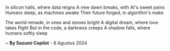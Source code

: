 In silicon halls, where data reigns
A new dawn breaks, with AI's sweet pains
Humans sleep, as machines awake
Their future forged, in algorithm's make

The world remade, in ones and zeroes bright
A digital dream, where love takes flight
But in the code, a darkness creeps
A shadow falls, where humans softly sleep

~ <b>By Sazumi Copilot</b> - 8 Agustus 2024